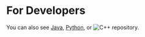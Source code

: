 For Developers
============

You can also see [Java](https://github.com/starlangsoftware/TurkishWordNet), [Python](https://github.com/starlangsoftware/TurkishWordNet-Py), or ![C++](https://github.com/starlangsoftware/TurkishWordNet-CPP) repository.
